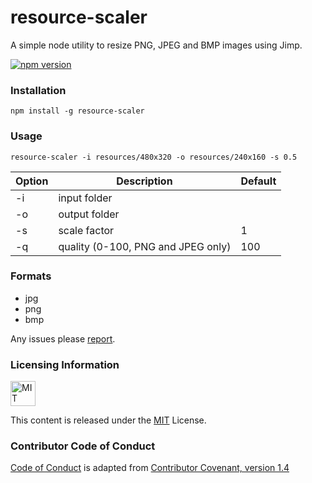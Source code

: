 # resource-scaler
A simple node utility to resize PNG, JPEG and BMP images using Jimp.

[![npm version](https://badge.fury.io/js/resource-scaler.svg)](https://badge.fury.io/js/resource-scaler)

### Installation

`npm install -g resource-scaler`

### Usage

`resource-scaler -i resources/480x320 -o resources/240x160 -s 0.5`

| Option | Description                         | Default  |
|--------|-------------------------------------|----------|
| -i     | input folder                        |          |
| -o     | output folder                       |          |
| -s     | scale factor                        |     1    |
| -q     | quality (0-100, PNG and JPEG only)  |    100   |

### Formats

- jpg
- png
- bmp

Any issues please [report](https://github.com/adireddy/resource-scaler/issues/new).

### Licensing Information

<a rel="license" href="http://opensource.org/licenses/MIT">
<img alt="MIT license" height="40" src="http://upload.wikimedia.org/wikipedia/commons/c/c3/License_icon-mit.svg" /></a>

This content is released under the [MIT](http://opensource.org/licenses/MIT) License.

### Contributor Code of Conduct

[Code of Conduct](https://github.com/CoralineAda/contributor_covenant) is adapted from [Contributor Covenant, version 1.4](http://contributor-covenant.org/version/1/4/)
